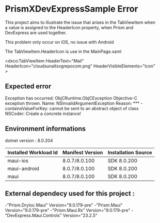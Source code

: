 # PrismXDevExpressSample Error
This project aims to illustrate the issue that arises in the TabViewItem when a value is assigned to the HeaderIcon property, when Prism and DevExpress are used together.

This problem only occur on iOS, no issue with Android

The TabViewItem.HeaderIcon is use in the MainPage.xaml

 <dxco:TabViewItem HeaderText="Mail" HeaderIcon="cloudsunaltsvgrepocom.png" HeaderVisibleElements="Icon" >
## Expected error
Exception has occurred: ObjCRuntime.ObjCException
Objective-C exception thrown.  Name: NSInvalidArgumentException Reason: *** -containsValueForKey: cannot be sent to an abstract object of class NSCoder: Create a concrete instance!
## Environment informations 
dotnet version : 8.0.204

| Installed Workload Id | Manifest Version | Installation Source |
|-----------------------|------------------|---------------------|
| maui-ios              | 8.0.7/8.0.100    | SDK 8.0.200         |
| maui-android          | 8.0.7/8.0.100    | SDK 8.0.200         |
| maui                  | 8.0.7/8.0.100    | SDK 8.0.200         |

## External dependecy used for this project : 

-"Prism.DryIoc.Maui" Version="9.0.179-pre" 
-"Prism.Maui" Version="9.0.179-pre" 
-"Prism.Maui.Rx" Version="9.0.179-pre" 
-"DevExpress.Maui.Controls" Version="23.2.5"
